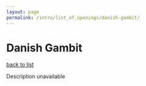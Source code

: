 ```yaml
---
layout: page
permalink: /intro/list_of_openings/danish-gambit/
---
```


# Danish Gambit

[back to list](../../intro/list_of_openings)

Description unavailable